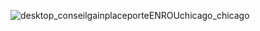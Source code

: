 ![desktop_conseilgainplaceporteENROUchicago_chicago](//statics.lapeyre.fr/img/contrib/2bdd4da30020c289/desktop_conseilgainplaceporteENROUchicago_chicago.jpg)
##